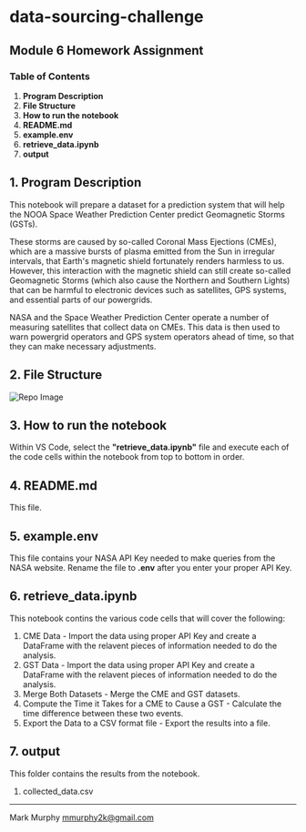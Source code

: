 # data-sourcing-challenge
## Module 6 Homework Assignment
### Table of Contents
1. **Program Description**
2. **File Structure**
3. **How to run the notebook**
4. **README.md**
5. **example.env**
6. **retrieve_data.ipynb**
7. **output**


## 1. **Program Description**

This notebook will prepare a dataset for a prediction system that will help the NOOA Space Weather Prediction Center predict Geomagnetic Storms (GSTs).

These storms are caused by so-called Coronal Mass Ejections (CMEs), which are a massive bursts of plasma emitted from the Sun in irregular intervals, that Earth's magnetic shield fortunately renders harmless to us. However, this interaction with the magnetic shield can still create so-called Geomagnetic Storms (which also cause the Northern and Southern Lights) that can be harmful to electronic devices such as satellites, GPS systems, and essential parts of our powergrids.

NASA and the Space Weather Prediction Center operate a number of measuring satellites that collect data on CMEs. This data is then used to warn powergrid operators and GPS system operators ahead of time, so that they can make necessary adjustments.


## 2. **File Structure**

![Repo Image](<Screenshot 2024-11-22 at 5.24.21 PM-1.png>)

## 3. **How to run the notebook**

Within VS Code, select the **"retrieve_data.ipynb"** file and execute each of the code cells within the notebook from top to bottom in order.


## 4. **README.md**

This file. 


## 5. **example.env**

This file contains your NASA API Key needed to make queries from the NASA website. Rename the file to **.env** after you enter your proper API Key. 


## 6. **retrieve_data.ipynb**

This notebook contins the various code cells that will cover the following:

1. CME Data - Import the data using proper API Key and create a DataFrame with the relavent pieces of information needed to do the analysis.
2. GST Data - Import the data using proper API Key and create a DataFrame with the relavent pieces of information needed to do the analysis.
3. Merge Both Datasets - Merge the CME and GST datasets.
4. Compute the Time it Takes for a CME to Cause a GST - Calculate the time difference between these two events. 
5. Export the Data to a CSV format file - Export the results into a file. 


## 7. **output**

This folder contains the results from the notebook.

1. collected_data.csv

---------------------------------------------

Mark Murphy mmurphy2k@gmail.com
